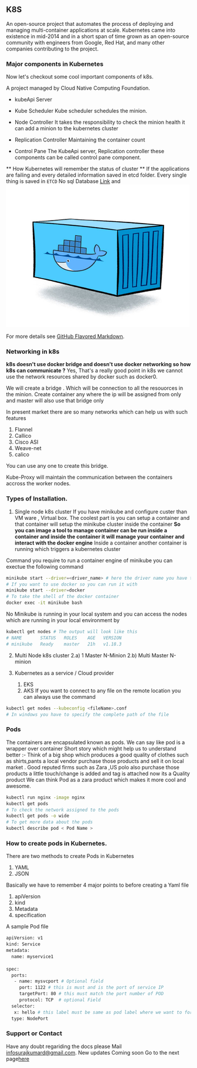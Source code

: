 ## K8S 

An open-source project that automates the process of deploying and managing multi-container applications at scale. Kubernetes came into existence in mid-2014 and in a short span of time grown as an open-source community with engineers from Google, Red Hat, and many other companies contributing to the project.


### Major components in Kubernetes 

Now let's checkout some cool important components of k8s.

A project managed by Cloud Native Computing Foundation.

- kubeApi Server
- Kube Scheduler
   Kube scheduler schedules the minion.
- Node Controller 
   It takes the responsibility to check the minion health it can add a minion to the kubernetes cluster 
- Replication Controller 
   Maintaining the container count 

- Control Pane 
   The KubeApi server, Replication controller these components can be called control pane component.


** How Kubernetes will remember the status of cluster **
If the applications are failing and every detailed information saved in etcd folder.
Every single thing is saved in `ETCD` No sql Database
[Link](url) and ![Image](./assets/image/docker.jpg)

For more details see [GitHub Flavored Markdown](https://guides.github.com/features/mastering-markdown/).

### Networking in k8s

**k8s doesn't use docker bridge and doesn't use docker networking so how k8s can communicate ?**
    Yes, That's a really good point in k8s we cannot use the network resources shared by docker such 
    as docker0.

We will create a bridge <yourNameBridgeNetwork>. Which will be connection to all the resouorces in the minion.
Create container any where the ip will be assigned from <yourNameBridgeNetwork> only and master will also use that bridge only

In present market there are so many networks which can help us with such features 
1. Flannel 
2. Callico 
3. Cisco ASI 
4. Weave-net 
5. calico 

You can use any one to create this bridge.

Kube-Proxy will maintain the communication between the containers accross the worker nodes.

### Types of Installation.
1. Single node k8s cluster 
If you have minikube and configure custer than VM ware , Virtual box.
The coolest part is you can setup a container and that container will setup the minikube cluster inside the container 
**So you can image a tool to manage container can be run inside a container and inside the container it will manage your container and interact with the docker engine**
Inside a container another container is running which triggers a kubernetes cluster 

Command you require to run a container engine of minikube you can exectue the following command 

```bash
minikube start --driver=<driver_name> # here the driver name you have to specify vmbox or docker.
# If you want to use docker so you can run it with 
minikube start --driver=docker
# To take the shell of the docker container 
docker exec -it minikube bash 
```
No Minikube is running in your local system and you can access the nodes which are running in your local environment by 

```bash
kubectl get nodes # The output will look like this 
# NAME       STATUS   ROLES    AGE   VERSION
# minikube   Ready    master   21h   v1.18.3
```
2. Multi Node k8s cluster
    2.a) 1 Master N-Minion 
    2.b) Multi Master N-minion

3. Kubernetes as a service / Cloud provider 
    1. EKS
    2. AKS
If you want to connect to any file on the remote location you can always use the command 

```bash
kubectl get nodes --kubeconfig <fileName>.conf
# In windows you have to specify the complete path of the file
```


### Pods 
The containers are encapsulated known as pods. We can say like pod is a wrapper over container 
Short story which might help us to understand better :-
Think of a big shop which produces a good quality of clothes such as shirts,pants a local vendor purchase those products and sell it on local market . Good reputed firms such as Zara ,US polo also purchase those products a little touch/change is added and tag is attached now its a Quality product 
We can think Pod as a zara product which makes it more cool and awesome.
``` bash
kubectl run nginx -image nginx
kubectl get pods 
# To check the network assigned to the pods 
kubectl get pods -o wide 
# To get more data about the pods 
kubectl describe pod < Pod Name >
```
### How to create pods in Kubernetes.
There are two methods to create Pods in Kubernetes 
1. YAML 
2. JSON

Basically we have to remember 4 major points to before creating a Yaml file 
1. apiVersion 
2. kind
3. Metadata
4. specification 

A sample Pod file 
```bash
apiVersion: v1
kind: Service 
metadata: 
  name: myservice1

spec:
  ports:
   - name: mysvcport # Optional field
     port: 1122 # this is must and is the port of service IP 
     targetPort: 80 # this must match the port number of POD 
     protocol: TCP  # optional Field
  selector:
   x: hello # this label must be same as pod label where we want to forwad the service 
  type: NodePort
```




### Support or Contact

Have any doubt regariding the docs please Mail [infosurajkumard@gmail.com](#).
New updates Coming soon
Go to the next page[here](./new-page.html)